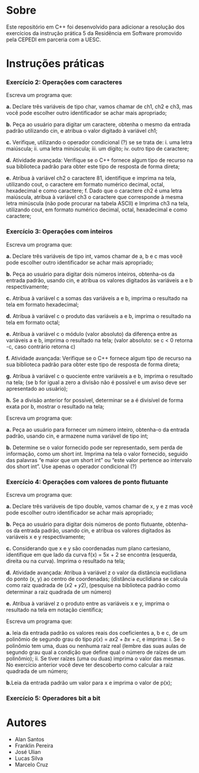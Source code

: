 # Sobre

<p>Este repositório em C++  foi desenvolvido para adicionar a resolução dos exercícios da instrução prática 5 da Residência em Software promovido pela CEPEDI em parceria com a UESC.</p>

# Instruções práticas
### Exercício 2: Operações com caracteres

<p>Escreva um programa que:

<p><b>a.</b> Declare três variáveis de tipo char, vamos chamar de ch1, ch2 e
ch3, mas você pode escolher outro identificador se achar mais
apropriado;<p>
<p><b>b.</b> Peça ao usuário para digitar um caractere, obtenha o mesmo da
entrada padrão utilizando cin, e atribua o valor digitado à variável
ch1;<p>

<p><b>c.</b>  Verifique, utilizando o operador condicional (?) se se trata de:
i. uma letra maiúscula;
ii. uma letra minúscula;
iii. um dígito;
iv. outro tipo de caractere;<p>

<p><b>d.</b>  Atividade avançada: Verifique se o C++ fornece algum tipo de recurso
na sua biblioteca padrão para obter este tipo de resposta de forma
direta;<p>

<p><b>e.</b>  Atribua à variável ch2 o caractere 81, identifique e imprima na tela,
utilizando cout, o caractere em formato numérico decimal, octal,
hexadecimal e como caractere;
f. Dado que o caractere ch2 é uma letra maiúscula, atribua à variável
ch3 o caractere que corresponde à mesma letra minúscula (não pode
procurar na tabela ASCII) e Imprima ch3 na tela, utilizando cout, em
formato numérico decimal, octal, hexadecimal e como caractere;</p>


### Exercício 3: Operações com inteiros

<p>Escreva um programa que:

<p><b>a.</b> Declare três variáveis de tipo int, vamos chamar de a, b e c mas
você pode escolher outro identificador se achar mais apropriado;<p>
<p><b>b.</b> Peça ao usuário para digitar dois números inteiros, obtenha-os da
entrada padrão, usando cin, e atribua os valores digitados às
variáveis a e b respectivamente;<p>

<p><b>c.</b> Atribua à variável c a somas das variáveis a e b, imprima o resultado
na tela em formato hexadecimal;<p>

<p><b>d.</b>  Atribua à variável c o produto das variáveis a e b, imprima o
resultado na tela em formato octal;<p>

<p><b>e.</b>  Atribua à variável c o módulo (valor absoluto) da diferença entre as
variáveis a e b, imprima o resultado na tela; (valor absoluto: se c < 0
retorna -c, caso contrário retorna c)</p>

<p><b>f.</b>  Atividade avançada: Verifique se o C++ fornece algum tipo de recurso
na sua biblioteca padrão para obter este tipo de resposta de forma
direta;</p>

<p><b>g.</b>  Atribua à variável c o quociente entre variáveis a e b, imprima o
resultado na tela; (se b for igual a zero a divisão não é possível e um
aviso deve ser apresentado ao usuário);</p>

<p><b>h.</b>  Se a divisão anterior for possível, determinar se a é divisível de forma
exata por b, mostrar o resultado na tela;</p>

<p>Escreva um programa que:
<p><b>a.</b> Peça ao usuário para fornecer um número inteiro, obtenha-o da
entrada padrão, usando cin, e armazene numa variável de tipo int;
<p><b>b.</b> Determine se o valor fornecido pode ser representado, sem perda de
informação, como um short int. Imprima na tela o valor
fornecido, seguido das palavras “e maior que um short int”
ou “este valor pertence ao intervalo dos short
int”. Use apenas o operador condicional (?)

### Exercício 4: Operações com valores de ponto flutuante

<p>Escreva um programa que:

<p><b>a.</b> Declare três variáveis de tipo double, vamos chamar de x, y e z
mas você pode escolher outro identificador se achar mais apropriado;<p>
<p><b>b.</b> Peça ao usuário para digitar dois números de ponto flutuante,
obtenha-os da entrada padrão, usando cin, e atribua os valores
digitados às variáveis x e y respectivamente;<p>

<p><b>c.</b> Considerando que x e y são coordenadas num plano cartesiano,
identifique em que lado da curva f(x) = 5x + 2 se encontra (esquerda,
direita ou na curva). Imprima o resultado na tela;<p>

<p><b>d.</b> Atividade avançada: Atribua à variável z o valor da distância
euclidiana do ponto (x, y) ao centro de coordenadas; (distância
euclidiana se calcula como raiz quadrada de (𝑥2 + 𝑦2), (pesquise na biblioteca padrão
como determinar a raiz quadrada de um número)<p>

<p><b>e.</b>  Atribua à variável z o produto entre as variáveis x e y, imprima o
resultado na tela em notação científica;</p>

<p>Escreva um programa que:
<p><b>a.</b> leia da entrada padrão os valores reais dos coeficientes a, b e c, de um
polinômio de segundo grau do tipo 𝑝(𝑥) = 𝑎𝑥2 + 𝑏𝑥 + 𝑐, e imprima: i. Se o polinômio tem uma, duas ou nenhuma raiz real (lembre
das suas aulas de segundo grau qual a condição que define
qual o número de raízes de um polinômio);
ii. Se tiver raízes (uma ou duas) imprima o valor das mesmas. No
exercício anterior você deve ter descoberto como calcular a
raiz quadrada de um número;
<p><b>b.</b>Leia da entrada padrão um valor para x e imprima o valor de p(x);

### Exercício 5: Operadores bit a bit

# Autores

- Alan Santos
- Franklin Pereira
- José Ulian
- Lucas Silva
- Marcelo Cruz
